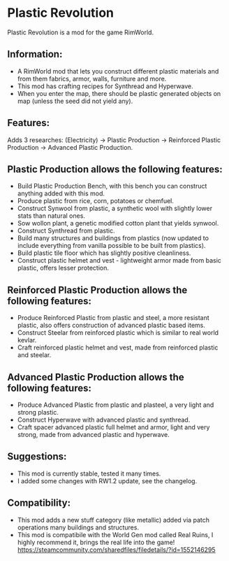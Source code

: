 # Plastic Revolution
Plastic Revolution is a mod for the game RimWorld.

## Information:
*	A RimWorld mod that lets you construct different plastic materials and from them fabrics, armor, walls, furniture and more.
*	This mod has crafting recipes for Synthread and Hyperwave.
*	When you enter the map, there should be plastic generated objects on map (unless the seed did not yield any).

## Features:
Adds 3 researches: (Electricity) -> Plastic Production -> Reinforced Plastic Production -> Advanced Plastic Production.

## Plastic Production allows the following features:
* Build Plastic Production Bench, with this bench you can construct anything added with this mod.
*	Produce plastic from rice, corn, potatoes or chemfuel.
*	Construct Synwool from plastic, a synthetic wool with slightly lower stats than natural ones.
*	Sow wollon plant, a genetic modified cotton plant that yields synwool.
*	Construct Synthread from plastic.
*	Build many structures and buildings from plastics (now updated to include everything from vanilla possible to be built from plastics).
*	Build plastic tile floor which has slightly positive cleanliness.
*	Construct plastic helmet and vest - lightweight armor made from basic plastic, offers lesser protection.

## Reinforced Plastic Production allows the following features:
*	Produce Reinforced Plastic from plastic and steel, a more resistant plastic, also offers construction of advanced plastic based items.
*	Construct Steelar from reinforced plastic which is similar to real world kevlar.
*	Craft reinforced plastic helmet and vest, made from reinforced plastic and steelar.

## Advanced Plastic Production allows the following features:
*	Produce Advanced Plastic from plastic and plasteel, a very light and strong plastic.
*	Construct Hyperwave with advanced plastic and synthread.
*	Craft spacer advanced plastic full helmet and armor, light and very strong, made from advanced plastic and hyperwave.

## Suggestions:
* This mod is currently stable, tested it many times.
* I added some changes with RW1.2 update, see the changelog.

## Compatibility:
*	This mod adds a new stuff category (like metallic) added via patch operations many buildings and structures.
* This mod is compatibile with the World Gen mod called Real Ruins, I highly recommend it, brings the real life into the game!
https://steamcommunity.com/sharedfiles/filedetails/?id=1552146295
